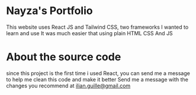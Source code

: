 # Nayza's Portfolio
This website uses React JS and Tailwind CSS, two frameworks I wanted to learn and use 
It was much easier that using plain HTML CSS And JS

# About the source code
since this project is the first time i used React, you can send me a message to help me clean this code and make it better
Send me a message with the changes you recommend at ilian.guille@gmail.com
